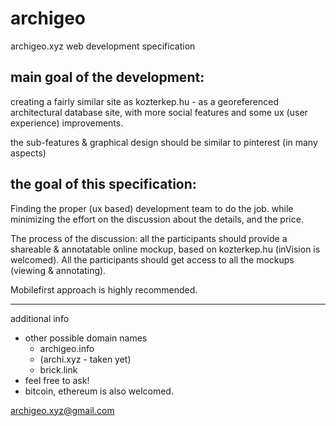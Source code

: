 # archigeo
archigeo.xyz web development specification

main goal of the development:
---
creating a fairly similar site as kozterkep.hu - as a georeferenced architectural database site, with more social features and some ux (user experience) improvements.

the sub-features & graphical design should be similar to pinterest (in many aspects) 




the goal of this specification:
---
Finding the proper (ux based) development team to do the job. while minimizing the effort on the discussion about the details, and the price. 

The process of the discussion: all the participants should provide a shareable & annotatable online mockup, based on kozterkep.hu (inVision is welcomed).
All the participants should get access to all the mockups (viewing & annotating). 

Mobilefirst approach is highly recommended. 


----------
additional info
- other possible domain names
  - archigeo.info
  - (archi.xyz - taken yet) 
  - brick.link
- feel free to ask! 
- bitcoin, ethereum is also welcomed. 


archigeo.xyz@gmail.com 
